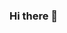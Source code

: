 ### Hi there 👋

<!--
**andanm/andanm** is a ✨ _special_ ✨ repository because its `README.md` (this file) appears on your GitHub profile.

Here are some ideas to get you started:

- 🔭 I’m currently working at INDO-MIM Private Limited as Business Analysts
- 🌱 I’m currently learning Data Science by iNeuron.ai
- 🤔 I’m looking for help to get the job in Data Analyst 
- 💬 Ask me about Business Development, Basic of Python, Machine learning Alogorithms
- 📫 How to reach me
- 😄 Pronouns: ...
- ⚡ Fun fact: ...
-->
